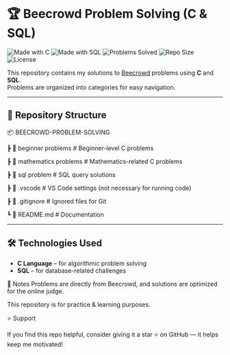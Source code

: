 # 🏆 Beecrowd Problem Solving (C & SQL)

![Made with C](https://img.shields.io/badge/Made%20with-C-blue?logo=c)
![Made with SQL](https://img.shields.io/badge/Made%20with-SQL-orange?logo=sqlite)
![Problems Solved](https://img.shields.io/badge/Problems%20Solved-100-success)
![Repo Size](https://img.shields.io/github/repo-size/asatter833/BEECROWD-PROBLEM-SOLVING-USING-C)
![License](https://img.shields.io/badge/license-MIT-green)

This repository contains my solutions to [Beecrowd](https://www.beecrowd.com.br/) problems using **C** and **SQL**.  
Problems are organized into categories for easy navigation.

---

## 📂 Repository Structure

📦 BEECROWD-PROBLEM-SOLVING

┣ 📂 beginner problems # Beginner-level C problems

┣ 📂 mathematics problems # Mathematics-related C problems

┣ 📂 sql problem # SQL query solutions

┣ 📂 .vscode # VS Code settings (not necessary for running code)

┣ 📜 .gitignore # Ignored files for Git

┗ 📜 README.md # Documentation

---

## 🛠️ Technologies Used

- **C Language** – for algorithmic problem solving
- **SQL** – for database-related challenges

📝 Notes
Problems are directly from Beecrowd, and solutions are optimized for the online judge.

This repository is for practice & learning purposes.

⭐ Support

If you find this repo helpful, consider giving it a star ⭐ on GitHub — it helps keep me motivated!
